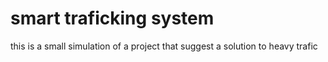 # smart traficking system 
this is a small simulation of a project that suggest a solution to heavy trafic
